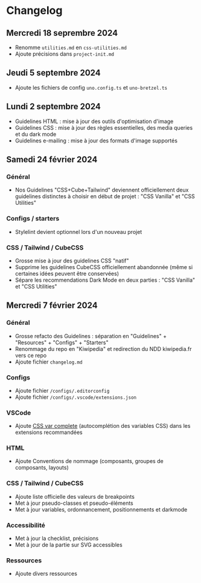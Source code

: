 # Changelog

## Mercredi 18 seprembre 2024

- Renomme `utilities.md` en `css-utilities.md`
- Ajoute précisions dans `project-init.md`

## Jeudi 5 septembre 2024

- Ajoute les fichiers de config `uno.config.ts` et `uno-bretzel.ts`

## Lundi 2 septembre 2024

- Guidelines HTML : mise à jour des outils d'optimisation d'image
- Guidelines CSS : mise à jour des règles essentielles, des media queries et du dark mode
- Guidelines e-mailing : mise à jour des formats d'image supportés

## Samedi 24 février 2024

### Général

- Nos Guidelines "CSS+Cube+Tailwind" deviennent officiellement deux guidelines distinctes à choisir en début de projet : "CSS Vanilla" et "CSS Utilities"

### Configs / starters

- Stylelint devient optionnel lors d'un nouveau projet

### CSS / Tailwind / CubeCSS

- Grosse mise à jour des guidelines CSS "natif"
- Supprime les guidelines CubeCSS officiellement abandonnée (même si certaines idées peuvent être conservées)
- Sépare les recommendations Dark Mode en deux parties : "CSS Vanilla" et "CSS Utilities"

## Mercredi 7 février 2024

### Général

- Grosse refacto des Guidelines : séparation en "Guidelines" + "Resources" + "Configs" + "Starters"
- Renommage du repo en "Kiwipedia" et redirection du NDD kiwipedia.fr vers ce repo
- Ajoute fichier `changelog.md`

### Configs

- Ajoute fichier `/configs/.editorconfig`
- Ajoute fichier `/configs/.vscode/extensions.json`

### VSCode

- Ajoute [CSS var complete](https://marketplace.visualstudio.com/items?itemName=phoenisx.cssvar) (autocomplétion des variables CSS) dans les extensions recommandées

### HTML

- Ajoute Conventions de nommage (composants, groupes de composants, layouts)

### CSS / Tailwind / CubeCSS

- Ajoute liste officielle des valeurs de breakpoints
- Met à jour pseudo-classes et pseudo-éléments
- Met à jour variables, ordonnancement, positionnements et darkmode

### Accessibilité

- Met à jour la checklist, précisions
- Met à jour de la partie sur SVG accessibles

### Ressources

- Ajoute divers ressources
